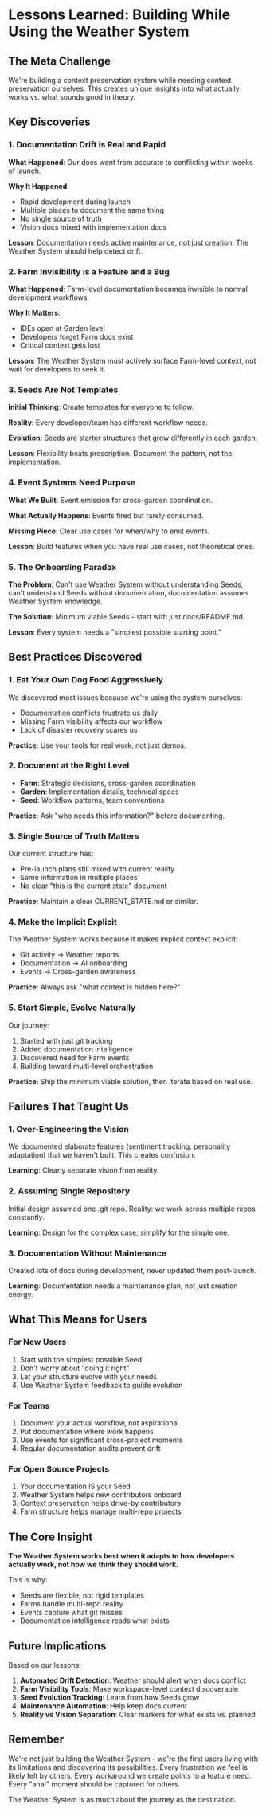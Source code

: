 # Lessons Learned: Building While Using the Weather System

## The Meta Challenge

We're building a context preservation system while needing context preservation ourselves. This creates unique insights into what actually works vs. what sounds good in theory.

## Key Discoveries

### 1. Documentation Drift is Real and Rapid

**What Happened**: Our docs went from accurate to conflicting within weeks of launch.

**Why It Happened**: 
- Rapid development during launch
- Multiple places to document the same thing
- No single source of truth
- Vision docs mixed with implementation docs

**Lesson**: Documentation needs active maintenance, not just creation. The Weather System should help detect drift.

### 2. Farm Invisibility is a Feature and a Bug

**What Happened**: Farm-level documentation becomes invisible to normal development workflows.

**Why It Matters**:
- IDEs open at Garden level
- Developers forget Farm docs exist
- Critical context gets lost

**Lesson**: The Weather System must actively surface Farm-level context, not wait for developers to seek it.

### 3. Seeds Are Not Templates

**Initial Thinking**: Create templates for everyone to follow.

**Reality**: Every developer/team has different workflow needs.

**Evolution**: Seeds are starter structures that grow differently in each garden.

**Lesson**: Flexibility beats prescription. Document the pattern, not the implementation.

### 4. Event Systems Need Purpose

**What We Built**: Event emission for cross-garden coordination.

**What Actually Happens**: Events fired but rarely consumed.

**Missing Piece**: Clear use cases for when/why to emit events.

**Lesson**: Build features when you have real use cases, not theoretical ones.

### 5. The Onboarding Paradox

**The Problem**: Can't use Weather System without understanding Seeds, can't understand Seeds without documentation, documentation assumes Weather System knowledge.

**The Solution**: Minimum viable Seeds - start with just docs/README.md.

**Lesson**: Every system needs a "simplest possible starting point."

## Best Practices Discovered

### 1. Eat Your Own Dog Food Aggressively

We discovered most issues because we're using the system ourselves:
- Documentation conflicts frustrate us daily
- Missing Farm visibility affects our workflow  
- Lack of disaster recovery scares us

**Practice**: Use your tools for real work, not just demos.

### 2. Document at the Right Level

- **Farm**: Strategic decisions, cross-garden coordination
- **Garden**: Implementation details, technical specs
- **Seed**: Workflow patterns, team conventions

**Practice**: Ask "who needs this information?" before documenting.

### 3. Single Source of Truth Matters

Our current structure has:
- Pre-launch plans still mixed with current reality
- Same information in multiple places
- No clear "this is the current state" document

**Practice**: Maintain a clear CURRENT_STATE.md or similar.

### 4. Make the Implicit Explicit

The Weather System works because it makes implicit context explicit:
- Git activity → Weather reports
- Documentation → AI onboarding
- Events → Cross-garden awareness

**Practice**: Always ask "what context is hidden here?"

### 5. Start Simple, Evolve Naturally

Our journey:
1. Started with just git tracking
2. Added documentation intelligence
3. Discovered need for Farm events
4. Building toward multi-level orchestration

**Practice**: Ship the minimum viable solution, then iterate based on real use.

## Failures That Taught Us

### 1. Over-Engineering the Vision

We documented elaborate features (sentiment tracking, personality adaptation) that we haven't built. This creates confusion.

**Learning**: Clearly separate vision from reality.

### 2. Assuming Single Repository

Initial design assumed one .git repo. Reality: we work across multiple repos constantly.

**Learning**: Design for the complex case, simplify for the simple one.

### 3. Documentation Without Maintenance

Created lots of docs during development, never updated them post-launch.

**Learning**: Documentation needs a maintenance plan, not just creation energy.

## What This Means for Users

### For New Users
1. Start with the simplest possible Seed
2. Don't worry about "doing it right"
3. Let your structure evolve with your needs
4. Use Weather System feedback to guide evolution

### For Teams
1. Document your actual workflow, not aspirational
2. Put documentation where work happens
3. Use events for significant cross-project moments
4. Regular documentation audits prevent drift

### For Open Source Projects
1. Your documentation IS your Seed
2. Weather System helps new contributors onboard
3. Context preservation helps drive-by contributors
4. Farm structure helps manage multi-repo projects

## The Core Insight

**The Weather System works best when it adapts to how developers actually work, not how we think they should work.**

This is why:
- Seeds are flexible, not rigid templates
- Farms handle multi-repo reality
- Events capture what git misses
- Documentation intelligence reads what exists

## Future Implications

Based on our lessons:

1. **Automated Drift Detection**: Weather should alert when docs conflict
2. **Farm Visibility Tools**: Make workspace-level context discoverable
3. **Seed Evolution Tracking**: Learn from how Seeds grow
4. **Maintenance Automation**: Help keep docs current
5. **Reality vs Vision Separation**: Clear markers for what exists vs. planned

## Remember

We're not just building the Weather System - we're the first users living with its limitations and discovering its possibilities. Every frustration we feel is likely felt by others. Every workaround we create points to a feature need. Every "aha!" moment should be captured for others.

The Weather System is as much about the journey as the destination.